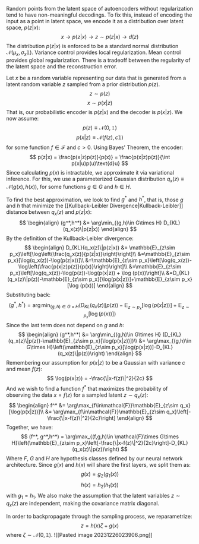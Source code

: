 Random points from the latent space of autoencoders without regularization tend to have non-meaningful decodings. 
To fix this, instead of encoding the input as a point in latent space, we encode it as a distribution over latent space, $p(z|x)$:
$$
x\rightarrow p(z|x)\rightarrow z\sim p(z|x)\rightarrow d(z)
$$
The distribution $p(z|x)$ is enforced to be a standard normal distribution $\mathcal{N}(\mu_x, \sigma_x \mathbb{1})$. 
Variance control provides local regularization.
Mean control provides global regularization.
There is a tradeoff between the regularity of the latent space and the reconstruction error. 

Let $x$ be a random variable representing our data that is generated from a latent random variable $z$ sampled from a prior distribution $p(z)$.
$$
z\sim p(z)
$$
$$
x\sim p(x|z)
$$
That is, our probabilistic encoder is $p(z|x)$ and the decoder is $p(x|z)$.
We now assume:
$$
p(z)\equiv \mathcal{N}(0,\mathbb{1})
$$
$$
p(x|z)\equiv \mathcal{N}(f(z),c\mathbb{1})
$$
for some function $f\in\mathcal{F}$ and $c>0$.
Using Bayes' Theorem, the encoder:
$$
p(z|x) = \frac{p(x|z)p(z)}{p(x)} = \frac{p(x|z)p(z)}{\int p(x|u)p(u)\text{d}u}
$$
Since calculating $p(x)$ is intractable, we approximate it via variational inference.
For this, we use a parameterized Gaussian distribution $q_x(z)\equiv\mathcal{N}(g(x),h(x))$,
for some functions $g\in G$ and $h \in H$.

To find the best approximation, we look to find $g^*$ and $h^*$, that is, those $g$ and $h$ that minimize the [[Kullback-Leibler Divergence|Kullback-Leibler]] distance between $q_x(z)$ and $p(z|x)$:
$$
\begin{align}
(g^*,h^*) &= \arg\min_{(g,h)\in G\times H} D_{KL}(q_x(z)\|p(z|x))
\end{align}
$$
By the definition of the Kullback-Leibler divergence:
$$
\begin{align}
D_{KL}(q_x(z)\|p(z|x)) &= \mathbb{E}_{z\sim p_x}\left[\log\left(\frac{q_x(z)}{p(z|x)}\right)\right]\\
&=\mathbb{E}_{z\sim p_x}[\log(q_x(z))-\log(p(z|x))]\\
&=\mathbb{E}_{z\sim p_x}\left[\log(q_x(z))-\log\left(\frac{p(x|z)p(z)}{p(x)}\right)\right]\\
&=\mathbb{E}_{z\sim p_x}\left[\log(q_x(z))-\log(p(z))-\log(p(x|z)) + \log (p(x))\right]\\
&=D_{KL}(q_x(z)\|p(z))-\mathbb{E}_{z\sim p_x}[\log(p(x|z))]+\mathbb{E}_{z\sim p_x}[\log (p(x))]
\end{align}
$$
Substituting back:
$$
(g^*,h^*) = \arg\min_{(g,h)\in G\times H} (D_{KL}(q_x(z)\|p(z))-\mathbb{E}_{z\sim p_x}[\log(p(x|z))] + \mathbb{E}_{z\sim p_x}[\log (p(x))])
$$
Since the last term does not depend on $g$ and $h$:
$$
\begin{align}
(g^*,h^*) &= \arg\min_{(g,h)\in G\times H} (D_{KL}(q_x(z)\|p(z))-\mathbb{E}_{z\sim p_x}[\log(p(x|z))])\\
&= \arg\max_{(g,h)\in G\times H}\left(\mathbb{E}_{z\sim p_x}[\log(p(x|z))]-D_{KL}(q_x(z)\|p(z))\right)
\end{align}
$$
Remembering our assumption for $p(x|z)$ to be a Gaussian with variance $c$ and mean $f(z)$:
$$
\log(p(x|z)) = -\frac{\|x-f(z)\|^2}{2c}
$$
And we wish to find a function $f^*$ that maximizes the probability of observing the data $x=f(z)$ for a sampled latent $z\sim q_x(z)$:
$$
\begin{align}
f^* &= \arg\max_{f\in\mathcal{F}}\mathbb{E}_{z\sim q_x}[\log(p(x|z))]\\
&= \arg\max_{f\in\mathcal{F}}\mathbb{E}_{z\sim q_x}\left[-\frac{\|x-f(z)\|^2}{2c}\right]
\end{align}
$$
Together, we have:
$$
(f^*, g^*,h^*) = \arg\max_{(f,g,h)\in \mathcal{F}\times G\times H}\left(\mathbb{E}_{z\sim p_x}\left[-\frac{\|x-f(z)\|^2}{2c}\right]-D_{KL}(q_x(z)\|p(z))\right)
$$
Where $F$, $G$ and $H$ are hypothesis classes defined by our neural network architecture. 
Since $g(x)$ and $h(x)$ will share the first layers, we split them as:
$$
g(x) = g_2(g_1(x))
$$
$$
h(x) = h_2(h_1(x))
$$
with $g_1 = h_1$.
We also make the assumption that the latent variables $z\sim q_x(z)$ are independent, making the covariance matrix diagonal. 

In order to backpropagate through the sampling process, we reparametrize:
$$
z = h(x)\zeta + g(x)
$$
where $\zeta\sim\mathcal{N}(0, \mathbb{1})$.
![[Pasted image 20231226023906.png]]
